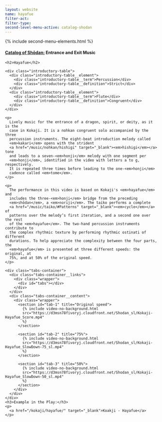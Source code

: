 ```yaml
---
layout: website
name: hayafue
filter-act:
filter-type:
second-level-menu-active: catalog-shodan
---
```


{% include second-menu-elements.html %}

<main class="page-content">
  <div class="text-container">
    <h4>
      <a href="/catalog-of-shodan#catalog">Catalog of Shōdan:</a> Entrance and
      Exit Music
    </h4>

    <h2>Hayafue</h2>

    <div class="introductory-table">
      <div class="introductory-table__element">
        <div class="introductory-table__term">Percussion</div>
        <div class="introductory-table__definition">Strict</div>
      </div>
      <div class="introductory-table__element">
        <div class="introductory-table__term">Flute</div>
        <div class="introductory-table__definition">Congruent</div>
      </div>
    </div>

    <p>
      Lively music for the entrance of a dragon, spirit, or deity, as it is the
      case in Kokaji. It is a nohkan congruent solo accompanied by the three
      percussion instruments. The eight-beat introduction melody called
      <em>kakari</em> opens with the strident
      <a href="/music/nohkan/hishigi" target="_blank"><em>hishigi</em></a> tone
      and leads to a seven-<em>honji</em> melody with one segment per
      <em>honji</em>, identified in the video with letters a to g, respectively.
      It is repeated three times before leading to the one-<em>honji</em>
      cadence called <em>tome</em>.
    </p>

    <p>
      The performance in this video is based on Kokaji's <em>hayafue</em> and
      includes the three-<em>honji</em> bridge from the preceding
      <em>shōdan</em>, a <em>noriji</em>. The taiko performs a complete
      <a href="/music/taiko/#Patterns" target="_blank"><em>cycle</em></a> of
      patterns over the melody’s first iteration, and a second one over the rest
      of the <em>hayafue</em>. The two-hand percussion instruments contribute to
      the complex rhythmic texture by performing rhythmic ostinati of different
      durations. To help appreciate the complexity between the four parts, the
      <em>hayafue</em> is presented at three different speeds: the original, at
      75%, and at 50% of the original speed.
    </p>

    <div class="tabs-container">
      <div class="tabs-container__links">
        <div class="wrapper">
          <div id="tabs"></div>
        </div>
      </div>
      <div class="tabs-container__content">
        <div class="wrapper">
          <section id="tab-1" title="Original speed">
            {% include video-no-background.html
            src="https://d3msn78fivoryj.cloudfront.net/Shodan_sl/Kokaji-Hayafue_Score.mp4"
            %}
          </section>

          <section id="tab-2" title="75%">
            {% include video-no-background.html
            src="https://d3msn78fivoryj.cloudfront.net/Shodan_sl/Kokaji-Hayafue_SlowDown-75_sl.mp4"
            %}
          </section>

          <section id="tab-3" title="50%">
            {% include video-no-background.html
            src="https://d3msn78fivoryj.cloudfront.net/Shodan_sl/Kokaji-Hayafue_SlowDown-50_sl.mp4"
            %}
          </section>
        </div>
      </div>
    </div>
    <h3>Example in the Play:</h3>
    <p>
      <a href="/kokaji/hayafue/" target="_blank">Koakji - Hayafue</a>
    </p>
  </div>
</main>
